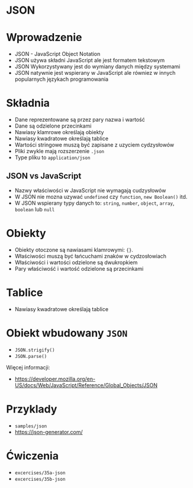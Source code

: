 JSON
====

# Wprowadzenie

- JSON - JavaScript Object Notation
- JSON używa składni JavaScript ale jest formatem tekstowym
- JSON Wykorzystywany jest do wymiany danych między systemami
- JSON natywnie jest wspierany w JavaScript ale równiez w innych popularnych językach programowania

# Składnia

- Dane reprezentowane są przez pary nazwa i wartość
- Dane są odzielone przecinkami
- Nawiasy klamrowe określają obiekty
- Nawiasy kwadratowe określają tablice
- Wartości stringowe muszą być zapisane z uzyciem cydzysłowów
- Pliki zwykle mają rozszerzenie `.json`
- Type pliku to `application/json`

## JSON vs JavaScript

- Nazwy właściwości w JavaScript nie wymagają cudzysłowów
- W JSON nie mozna uzywać `undefined` czy `function`, `new Boolean()` itd.
- W JSON wspierany typy danych to: `string`, `number`, `object`, `array`, `boolean` lub `null`

# Obiekty

- Obiekty otoczone są nawiasami klamrowymi: `{}`.
- Właściwości muszą być łańcuchami znaków w cydzosłowiach
- Właściwości i wartości odzielone są dwukropkiem
- Pary właściwość i wartość odzielone są przecinkami

# Tablice

- Nawiasy kwadratowe określają tablice

# Obiekt wbudowany `JSON`

- `JSON.strigify()`
- `JSON.parse()`

Więcej informacji:

- https://developer.mozilla.org/en-US/docs/Web/JavaScript/Reference/Global_Objects/JSON

# Przyklady

- `samples/json`
- https://json-generator.com/

# Ćwiczenia

- `excercises/35a-json`
- `excercises/35b-json`